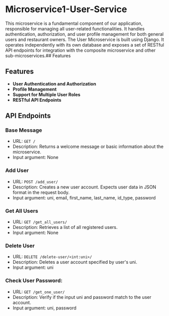 # Microservice1-User-Service

This microservice is a fundamental component of our application, responsible for managing all user-related functionalities. It handles authentication, authorization, and user profile management for both general users and restaurant owners. The User Microservice is built using Django. It operates independently with its own database and exposes a set of RESTful API endpoints for integration with the composite microservice and other sub-microservices.## Features

## Features
- **User Authentication and Authorization**
- **Profile Management**
- **Support for Multiple User Roles**
- **RESTful API Endpoints**

## API Endpoints

### Base Message
- URL: ```GET /```
- Description: Returns a welcome message or basic information about the microservice.
- Input argument: None
  
### Add User
- URL: ```POST /add_user/```
- Description: Creates a new user account. Expects user data in JSON format in the request body.
- Input argument: uni, email, first_name, last_name, id_type, password
  
### Get All Users
- URL: ```GET /get_all_users/```
- Description: Retrieves a list of all registered users.
- Input argument: None
  
### Delete User
- URL: ```DELETE /delete-user/<int:uni>/```
- Description: Deletes a user account specified by user's uni.
- Input argument: uni

### Check User Password:
- URL: ```GET /get_one_user/```
- Description: Verify if the input uni and password match to the user account.
- Input argument: uni, password
  
